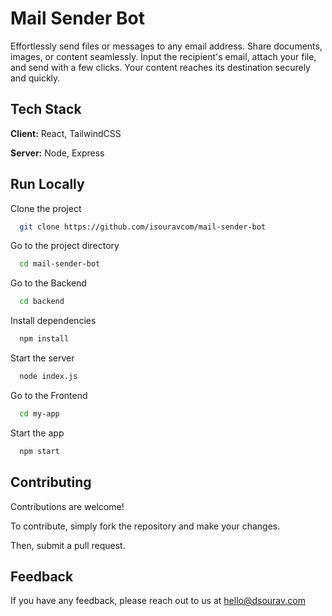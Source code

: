 
# Mail Sender Bot

Effortlessly send files or messages to any email address. Share documents, images, or content seamlessly. Input the recipient's email, attach your file, and send with a few clicks. Your content reaches its destination securely and quickly.

## Tech Stack

**Client:** React, TailwindCSS

**Server:** Node, Express


## Run Locally

Clone the project

```bash
  git clone https://github.com/isouravcom/mail-sender-bot
```

Go to the project directory

```bash
  cd mail-sender-bot
```
Go to the Backend 
```bash
  cd backend
```

Install dependencies

```bash
  npm install
```

Start the server

```bash
  node index.js
```

Go to the Frontend

```bash
  cd my-app
```

Start the app

```bash
  npm start
```
## Contributing

Contributions are welcome! 

To contribute, simply fork the repository and make your changes. 

Then, submit a pull request.


## Feedback

If you have any feedback, please reach out to us at hello@dsourav.com 

